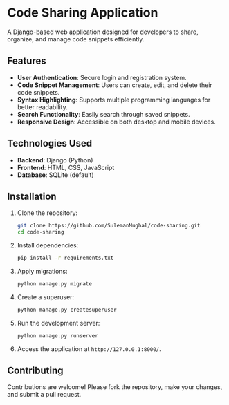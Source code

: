 # Code Sharing Application

A Django-based web application designed for developers to share, organize, and manage code snippets efficiently.

## Features

* **User Authentication**: Secure login and registration system.
* **Code Snippet Management**: Users can create, edit, and delete their code snippets.
* **Syntax Highlighting**: Supports multiple programming languages for better readability.
* **Search Functionality**: Easily search through saved snippets.
* **Responsive Design**: Accessible on both desktop and mobile devices.

## Technologies Used

* **Backend**: Django (Python)
* **Frontend**: HTML, CSS, JavaScript
* **Database**: SQLite (default)

## Installation

1. Clone the repository:

   ```bash
   git clone https://github.com/SulemanMughal/code-sharing.git
   cd code-sharing
   ```

2. Install dependencies:

   ```bash
   pip install -r requirements.txt
   ```

3. Apply migrations:

   ```bash
   python manage.py migrate
   ```

4. Create a superuser:

   ```bash
   python manage.py createsuperuser
   ```

5. Run the development server:

   ```bash
   python manage.py runserver
   ```

6. Access the application at `http://127.0.0.1:8000/`.

## Contributing

Contributions are welcome! Please fork the repository, make your changes, and submit a pull request.
